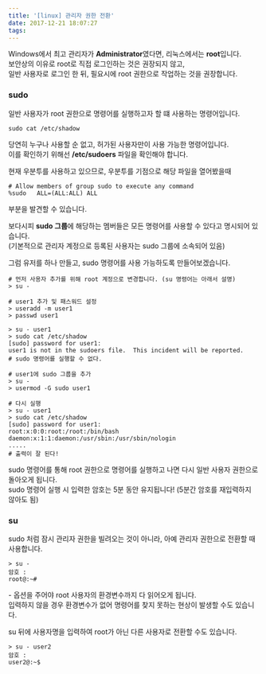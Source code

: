 ```yaml
---
title: '[linux] 관리자 권한 전환'
date: 2017-12-21 18:07:27
tags:
---
```


Windows에서 최고 관리자가 **Administrator**였다면, 리눅스에서는 **root**입니다.  
보안상의 이유로 root로 직접 로그인하는 것은 권장되지 않고,  
일반 사용자로 로그인 한 뒤, 필요시에 root 권한으로 작업하는 것을 권장합니다.  

### sudo
일반 사용자가 root 권한으로 명령어를 실행하고자 할 떄 사용하는 명령어입니다.
```
sudo cat /etc/shadow
```
당연히 누구나 사용할 순 없고, 허가된 사용자만이 사용 가능한 명령어입니다.  
이를 확인하기 위해선 **/etc/sudoers** 파일을 확인해야 합니다.

현재 우분투를 사용하고 있으므로, 우분투를 기점으로 해당 파일을 열어봤을때
```
# Allow members of group sudo to execute any command
%sudo   ALL=(ALL:ALL) ALL
```
부분을 발견할 수 있습니다.  

보다시피 **sudo 그룹**에 해당하는 멤버들은 모든 명령어를 사용할 수 있다고 명시되어 있습니다.  
(기본적으로 관리자 계정으로 등록된 사용자는 sudo 그룹에 소속되어 있음)

그럼 유저를 하나 만들고, sudo 명령어를 사용 가능하도록 만들어보겠습니다.

```
# 먼저 사용자 추가를 위해 root 계정으로 변경합니다. (su 명령어는 아래서 설명)
> su -

# user1 추가 및 패스워드 설정
> useradd -m user1
> passwd user1

> su - user1
> sudo cat /etc/shadow
[sudo] password for user1: 
user1 is not in the sudoers file.  This incident will be reported.
# sudo 명령어를 실행할 수 없다.

# user1에 sudo 그룹을 추가
> su - 
> usermod -G sudo user1

# 다시 실행
> su - user1
> sudo cat /etc/shadow
[sudo] password for user1: 
root:x:0:0:root:/root:/bin/bash
daemon:x:1:1:daemon:/usr/sbin:/usr/sbin/nologin
.....
# 출력이 잘 된다!
```

sudo 명령어를 통해 root 권한으로 명령어를 실행하고 나면 다시 일반 사용자 권한으로 돌아오게 됩니다.  
sudo 명령어 실행 시 입력한 암호는 5분 동안 유지됩니다! (5분간 암호를 재입력하지 않아도 됨)

### su
sudo 처럼 잠시 관리자 권한을 빌려오는 것이 아니라, 아예 관리자 권한으로 전환할 때 사용합니다.
```
> su - 
암호 :
root@:~# 
```

\- 옵션을 주어야 root 사용자의 환경변수까지 다 읽어오게 됩니다.  
입력하지 않을 경우 환경변수가 없어 명령어를 찾지 못하는 현상이 발생할 수도 있습니다.

su 뒤에 사용자명을 입력하여 root가 아닌 다른 사용자로 전환할 수도 있습니다.
```
> su - user2
암호 : 
user2@:~$ 
```

<!-- more -->